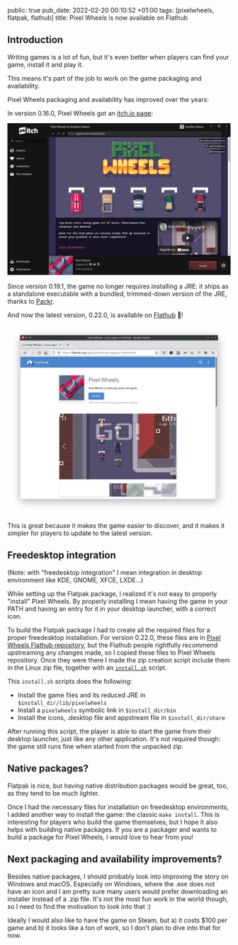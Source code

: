 public: true
pub_date: 2022-02-20 00:10:52 +01:00
tags: [pixelwheels, flatpak, flathub]
title: Pixel Wheels is now available on Flathub

## Introduction

Writing games is a lot of fun, but it's even better when players can find your game, install it and play it.

This means it's part of the job to work on the game packaging and availability.

Pixel Wheels packaging and availability has improved over the years:

In version 0.16.0, Pixel Wheels got an [itch.io page](https://agateau.itch.io/pixelwheels):

![Pixel Wheels in itch.io app](pw-itchio.png)

Since version 0.19.1, the game no longer requires installing a JRE: it ships as a standalone executable with a bundled, trimmed-down version of the JRE, thanks to [Packr][].

[packr]: https://github.com/libgdx/packr

And now the latest version, 0.22.0, is available on [Flathub][Flathub] 🎉!

[![Pixel Wheels on Flathub](pw-flathub.png)][Flathub]

This is great because it makes the game easier to discover, and it makes it simpler for players to update to the latest version.

[Flathub]: https://flathub.org/apps/details/com.agateau.PixelWheels

<!-- break -->

## Freedesktop integration

(Note: with "freedesktop integration" I mean integration in desktop environment like KDE, GNOME, XFCE, LXDE...)

While setting up the Flatpak package, I realized it's not easy to properly "install" Pixel Wheels. By properly installing I mean having the game in your PATH and having an entry for it in your desktop launcher, with a correct icon.

To build the Flatpak package I had to create all the required files for a proper freedesktop installation. For version 0.22.0, these files are in [Pixel Wheels Flathub repository][flathub-gh], but the Flathub people rightfully recommend upstreaming any changes made, so I copied these files to Pixel Wheels repository. Once they were there I made the zip creation script include them in the Linux zip file, together with an [`install.sh`][install.sh] script.

This `install.sh` scripts does the following:

- Install the game files and its reduced JRE in `$install_dir/lib/pixelwheels`
- Install a `pixelwheels` symbolic link in `$install_dir/bin`
- Install the icons, .desktop file and appstream file in `$install_dir/share`

After running this script, the player is able to start the game from their desktop launcher, just like any other application. It's not required though: the game still runs fine when started from the unpacked zip.

[flathub-gh]: https://github.com/flathub/com.agateau.PixelWheels
[install.sh]: https://github.com/agateau/pixelwheels/blob/712dca2131d50eb8eb7bcfe2d1e04b8a71f64535/tools/packaging/linux/install.sh

## Native packages?

Flatpak is nice, but having native distribution packages would be great, too, as they tend to be much lighter.

Once I had the necessary files for installation on freedesktop environments, I added another way to install the game: the classic `make install`. This is interesting for players who build the game themselves, but I hope it also helps with building native packages. If you are a packager and wants to build a package for Pixel Wheels, I would love to hear from you!

## Next packaging and availability improvements?

Besides native packages, I should probably look into improving the story on Windows and macOS. Especially on Windows, where the .exe does not have an icon and I am pretty sure many users would prefer downloading an installer instead of a .zip file. It's not the most fun work in the world though, so I need to find the motivation to look into that :)

Ideally I would also like to have the game on Steam, but a) it costs $100 per game and b) it looks like a ton of work, so I don't plan to dive into that for now.
